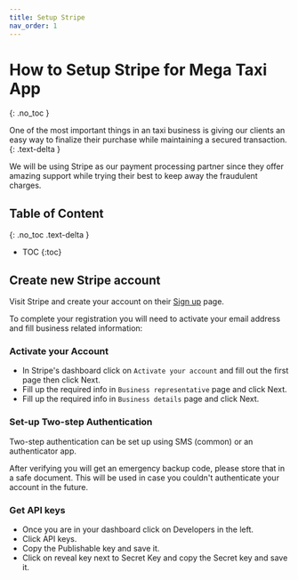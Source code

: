 ```yaml
---
title: Setup Stripe
nav_order: 1
---
```


# How to Setup Stripe for Mega Taxi App
{: .no_toc }

One of the most important things in an taxi business is giving our clients an easy way to finalize their purchase while maintaining a secured transaction.
{: .text-delta }

We will be using Stripe as our payment processing partner since they offer amazing support while trying their best to keep away the fraudulent charges.

## Table of Content
{: .no_toc .text-delta }

- TOC
{:toc}

## Create new Stripe account

Visit Stripe and create your account on their [Sign up](https://dashboard.stripe.com/register) page.

To complete your registration you will need to activate your email address and fill business related information:

### Activate your Account

- In Stripe's dashboard click on `Activate your account` and fill out the first page then click Next.
- Fill up the required info in `Business representative` page and click Next.
- Fill up the required info in `Business details` page and click Next.

### Set-up Two-step Authentication

Two-step authentication can be set up using SMS (common) or an authenticator app.

After verifying you will get an emergency backup code, please store that in a safe document. This will be used in case you couldn't authenticate your account in the future.

### Get API keys

- Once you are in your dashboard click on Developers in the left.
- Click API keys.
- Copy the Publishable key and save it.
- Click on reveal key next to Secret Key and copy the Secret key and save it.
